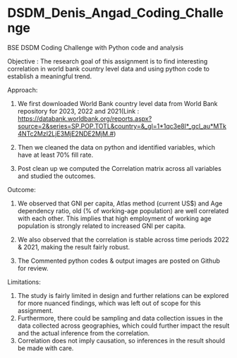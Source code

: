 # DSDM_Denis_Angad_Coding_Challenge
BSE DSDM Coding Challenge with Python code and analysis

Objective : The research goal of this assignment is to find interesting correlation in world bank country level data and using python code to establish a meaningful trend.

Approach: 

1) We first downloaded World Bank country level data from World Bank repository for 2023, 2022 and 2021(Link : https://databank.worldbank.org/reports.aspx?source=2&series=SP.POP.TOTL&country=&_gl=1*1qc3e8l*_gcl_au*MTk4NTc2MzI2LjE3MjE2NDE2MjM.#)

2) Then we cleaned the data on python and identified variables, which have at least 70% fill rate.

3) Post clean up we computed the Correlation matrix across all variables and studied the outcomes.

Outcome:

1) We observed that GNI per capita, Atlas method (current US$) and Age dependency ratio, old (% of working-age population) are well correlated with each other. This implies that high employment of working age population is strongly related to increased GNI per capita.

2)  We also observed that the correlation is stable across time periods 2022 & 2021, making the result fairly robust.

3)  The Commented python codes & output images are posted on Github for review.

Limitations:

1) The study is fairly limited in design and further relations can be explored for more nuanced findings, which was left out of scope for this assignment.
2) Furthermore, there could be sampling and data collection issues in the data collected across geographies, which could further impact the result and the actual inference from the correlation.
3) Correlation does not imply causation, so inferences in the result should be made with care. 





